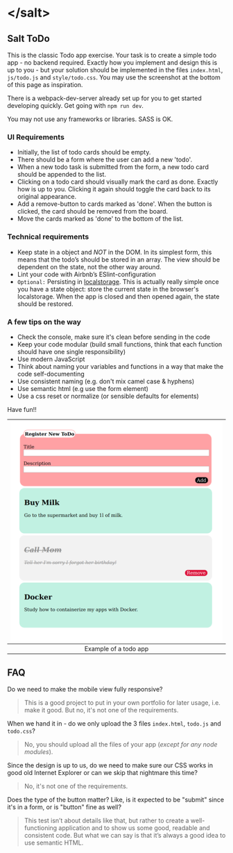 # &lt;/salt&gt;

## Salt ToDo

This is the classic Todo app exercise. Your task is to create a simple todo app - no backend required.
Exactly how you implement and design this is up to you - but your solution should be implemented in the files `index.html`, `js/todo.js` and `style/todo.css`. You may use the screenshot at the bottom of this page as inspiration.

There is a webpack-dev-server already set up for you to get started developing quickly. Get going with `npm run dev`.

You may not use any frameworks or libraries. SASS is OK.

### UI Requirements
* Initially, the list of todo cards should be empty.
* There should be a form where the user can add a new 'todo'.
* When a new todo task is submitted from the form, a new todo card should be appended to the list.
* Clicking on a todo card should visually mark the card as done. Exactly how is up to you. Clicking it again should toggle the card back to its original appearance. 
* Add a remove-button to cards marked as 'done'. When the button is clicked, the card should be removed from the board.
* Move the cards marked as 'done' to the bottom of the list.

### Technical requirements
* Keep state in a object and *NOT* in the DOM. In its simplest form, this means that the todo’s should be stored in an array. The view should be dependent on the state, not the other way around.
* Lint your code with Airbnb’s ESlint-configuration
* `Optional:` Persisting in [localstorage](https://developer.mozilla.org/en-US/docs/Web/API/Window/localStorage). This is actually really simple once you have a state object: store the current state in the browser's localstorage. When the app is closed and then opened again, the state should be restored.

### A few tips on the way
* Check the console, make sure it's clean before sending in the code
* Keep your code modular (build small functions, think that each function should have one single responsibility)
* Use modern JavaScript
* Think about naming your variables and functions in a way that make the code self-documenting
* Use consistent naming (e.g. don't mix camel case & hyphens)
* Use semantic html (e.g use the form element)
* Use a css reset or normalize (or sensible defaults for elements)

Have fun!!

| ![Todo](todo.png) |
|:---:|
| Example of a todo app |

## FAQ

Do we need to make the mobile view fully responsive?
> This is a good project to put in your own portfolio for later usage, i.e. make it good. But no, it's not one of the requirements.

When we hand it in - do we only upload the 3 files `index.html`, `todo.js` and `todo.css`?
> No, you should upload all the files of your app (_except for any node modules_).

Since the design is up to us, do we need to make sure our CSS works in good old Internet Explorer or can we skip that nightmare this time?
> No, it's not one of the requirements.

Does the type of the button matter? Like, is it expected to be "submit" since it's in a form, or is "button" fine as well?
> This test isn’t about details like that, but rather to create a well-functioning application and to show us some good, readable and consistent code. But what we can say is that it’s always a good idea to use semantic HTML.
